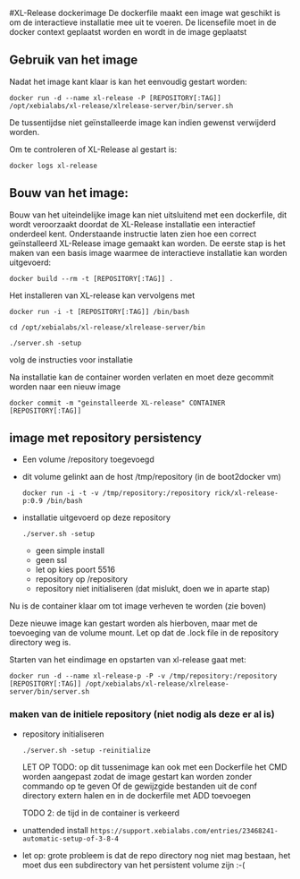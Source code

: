 #XL-Release dockerimage
De dockerfile maakt een image wat geschikt is om de interactieve installatie mee uit te voeren.
De licensefile moet in de docker context geplaatst worden en wordt in de image geplaatst

## Gebruik van het image

Nadat het image kant klaar is kan het eenvoudig gestart worden:

`docker run -d --name xl-release -P [REPOSITORY[:TAG]] /opt/xebialabs/xl-release/xlrelease-server/bin/server.sh`

De tussentijdse niet geïnstalleerde image kan indien gewenst verwijderd worden.

Om te controleren of XL-Release al gestart is:

`docker logs xl-release`
## Bouw van het image:

Bouw van het uiteindelijke image kan niet uitsluitend met een dockerfile, dit wordt veroorzaakt doordat de XL-Release installatie een interactief onderdeel kent.
Onderstaande instructie laten zien hoe een correct geïnstalleerd XL-Release image gemaakt kan worden. De eerste stap is het maken van een basis image waarmee de interactieve installatie kan worden uitgevoerd:
 
`docker build --rm -t [REPOSITORY[:TAG]] .`

Het installeren van XL-release kan vervolgens met

`docker run -i -t [REPOSITORY[:TAG]] /bin/bash`

`cd /opt/xebialabs/xl-release/xlrelease-server/bin`

`./server.sh -setup`

volg de instructies voor installatie

Na installatie kan de container worden verlaten en moet deze gecommit worden naar een nieuw image

`docker commit -m "geinstalleerde XL-release" CONTAINER [REPOSITORY[:TAG]]`

## image met repository persistency
* Een volume /repository toegevoegd
* dit volume gelinkt aan de host /tmp/repository (in de boot2docker vm)

	`docker run -i -t -v /tmp/repository:/repository rick/xl-release-p:0.9 /bin/bash`

* installatie uitgevoerd op deze repository

	`./server.sh -setup`
	* geen simple install
	* geen ssl
	* let op kies poort 5516
	* repository op /repository
	* repository niet initialiseren (dat mislukt, doen we in aparte stap)

Nu is de container klaar om tot image verheven te worden (zie boven)

Deze nieuwe image kan gestart worden als hierboven, maar met de toevoeging van de volume mount.
Let op dat de .lock file in de repository directory weg is.

Starten van het eindimage en opstarten van xl-release gaat met:

`docker run -d --name xl-release-p -P -v /tmp/repository:/repository [REPOSITORY[:TAG]] /opt/xebialabs/xl-release/xlrelease-server/bin/server.sh`

### maken van de initiele repository (niet nodig als deze er al is)
* repository initialiseren

	`./server.sh -setup -reinitialize`	

	LET OP TODO: op dit tussenimage kan ook met een Dockerfile het CMD worden aangepast zodat de image gestart kan worden zonder commando op te geven
	Of de gewijzgide bestanden uit de conf directory extern halen en in de dockerfile met ADD toevoegen
	
	TODO 2: de tijd in de container is verkeerd
	
* unattended install
	`https://support.xebialabs.com/entries/23468241-automatic-setup-of-3-8-4`
	
* let op: grote probleem is dat de repo directory nog niet mag bestaan, het moet dus een subdirectory van het persistent volume zijn :-(